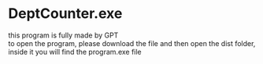 # DeptCounter.exe
 this program is fully made by GPT </br>
 to open the program, please download the file and then open the dist folder, inside it you will find the program.exe file 
